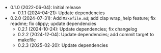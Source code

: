* 0.1.0 (2022-06-04): Initial release
    * 0.1.1 (2024-04-21): Update dependencies
* 0.2.0 (2024-07-31): Add `Makefile.md`; add clap wrap_help feature; fix readme; fix clippy; update dependencies
    * 0.2.1 (2024-10-24): Update dependencies; fix changelog
    * 0.2.2 (2024-12-04): Update dependencies; add commit target to makefile
    * 0.2.3 (2025-02-20): Update dependencies


